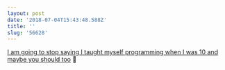 ```yaml
---
layout: post
date: '2018-07-04T15:43:48.588Z'
title: ''
slug: '56628'
---
```

[I am going to stop saying I taught myself programming when I was 10 and maybe you should too](http://www.felienne.com/archives/4932) 🔗
